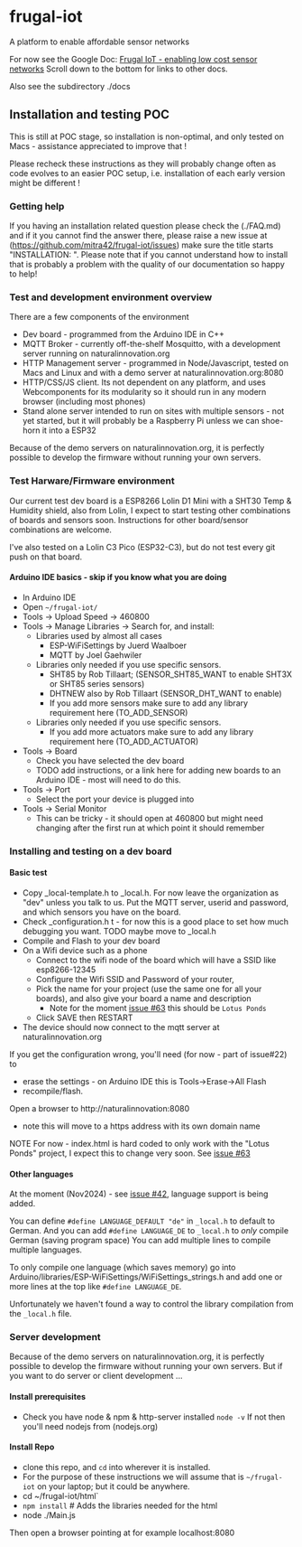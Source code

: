 # frugal-iot
A platform to enable affordable sensor networks

For now see the Google Doc: [Frugal IoT - enabling low cost sensor networks](https://docs.google.com/document/d/1hOeTFgbbRpiKB_TN9R2a2KtBemCyeMDopw9q_b0-m2I/edit?usp=sharing)
Scroll down to the bottom for links to other docs. 

Also see the subdirectory ./docs

## Installation and testing POC

This is still at POC stage, so installation is non-optimal, and only tested on Macs - assistance appreciated to improve that ! 

Please recheck these instructions as they will probably change often as code evolves to an easier POC setup, 
i.e. installation of each early version might be different !

### Getting help 
If you having an installation related question please check the (./FAQ.md) 
and if it you cannot find the answer there, please raise a new issue at (https://github.com/mitra42/frugal-iot/issues) 
make sure the title starts "INSTALLATION: ".
Please note that if you cannot understand how to install that is probably a problem with 
the quality of our documentation so happy to help! 

### Test and development environment overview 
There are a few components of the environment

* Dev board - programmed from the Arduino IDE in C++
* MQTT Broker - currently off-the-shelf Mosquitto, with a development server running on naturalinnovation.org
* HTTP Management server - programmed in Node/Javascript, tested on Macs and Linux and with a demo server at naturalinnovation.org:8080
* HTTP/CSS/JS client. Its not dependent on any platform, and uses Webcomponents for its modularity so it should run in any modern browser (including most phones)
* Stand alone server intended to run on sites with multiple sensors - not yet started, but it will probably be a Raspberry Pi unless we can shoe-horn it into a ESP32

Because of the demo servers on naturalinnovation.org, it is perfectly possible to develop the firmware without running your own servers. 

### Test Harware/Firmware environment
Our current test dev board is a ESP8266 Lolin D1 Mini with a SHT30 Temp & Humidity shield, also from Lolin, 
I expect to start testing other combinations of boards and sensors soon. 
Instructions for other board/sensor combinations are welcome. 

I've also tested on a Lolin C3 Pico (ESP32-C3), but do not test every git push on that board. 


#### Arduino IDE basics - skip if you know what you are doing
* In Arduino IDE 
* Open `~/frugal-iot/`
* Tools -> Upload Speed -> 460800
* Tools -> Manage Libraries -> Search for, and install:
  * Libraries used by almost all cases
    * ESP-WiFiSettings by Juerd Waalboer
    * MQTT by Joel Gaehwiler
  * Libraries only needed if you use specific sensors. 
    * SHT85 by Rob Tillaart; (SENSOR_SHT85_WANT to enable SHT3X or SHT85 series sensors)
    * DHTNEW also by Rob Tillaart (SENSOR_DHT_WANT to enable)
    * If you add more sensors make sure to add any library requirement here (TO_ADD_SENSOR)
  * Libraries only needed if you use specific sensors. 
    * If you add more actuators make sure to add any library requirement here (TO_ADD_ACTUATOR)
* Tools -> Board 
  * Check you have selected the dev board
  * TODO add instructions, or a link here for adding new boards to an Arduino IDE - most will need to do this. 
* Tools -> Port 
  * Select the port your device is plugged into
* Tools -> Serial Monitor 
  * This can be tricky - it should open at 460800 but might need changing after the first run at which point it should remember

### Installing and testing on a dev board

#### Basic test
* Copy _local-template.h to _local.h. For now leave the organization as "dev" unless you talk to us. 
  Put the MQTT server, userid and password, and which sensors you have on the board.
* Check _configuration.h t - for now this is a good place to set how much debugging you want.  TODO maybe move to _local.h
* Compile and Flash to your dev board
* On a Wifi device such as a phone
  * Connect to the wifi node of the board which will have a SSID like esp8266-12345
  * Configure the Wifi SSID and Password of your router,
  * Pick the name for your project (use the same one for all your boards), and also give your board a name and description
    * Note for the moment [issue #63](https://github.com/mitra42/frugal-iot/issues/63) this should be `Lotus Ponds`
  * Click SAVE then RESTART
* The device should now connect to the mqtt server at naturalinnovation.org

If you get the configuration wrong, you'll need (for now - part of issue#22) to 
* erase the settings - on Arduino IDE this is Tools->Erase->All Flash
* recompile/flash.

Open a browser to http://naturalinnovation:8080 
- note this will move to a https address with its own domain name 

NOTE For now - index.html is hard coded to only work with the "Lotus Ponds" project,
I expect this to change very soon. See [issue #63](https://github.com/mitra42/frugal-iot/issues/63)

#### Other languages
At the moment (Nov2024) - see [issue #42](https://github.com/mitra42/frugal-iot/issues/42), language support is being added. 

You can define `#define LANGUAGE_DEFAULT "de"` in `_local.h` to default to German. 
And you can add `#define LANGUAGE_DE` to `_local.h` to *only* compile German (saving program space)
You can add multiple lines to compile multiple languages.

To only compile one language (which saves memory) go into Arduino/libraries/ESP-WiFiSettings/WiFiSettings_strings.h 
and add one or more lines at the top like `#define LANGUAGE_DE`. 

Unfortunately we haven't found a way to control the library compilation from the `_local.h` file.

### Server development

Because of the demo servers on naturalinnovation.org, it is perfectly possible to develop the firmware without running your own servers.
But if you want to do server or client development ...

#### Install prerequisites
* Check you have node & npm & http-server installed `node -v` If not then you'll need nodejs from (nodejs.org)

#### Install Repo
* clone this repo, and `cd` into wherever it is installed.
* For the purpose of these instructions we will assume that is `~/frugal-iot` on your laptop;  but it could be anywhere.
* cd ~/frugal-iot/html`
* `npm install` # Adds the libraries needed for the html
* node ./Main.js 

Then open a browser pointing at for example localhost:8080 





